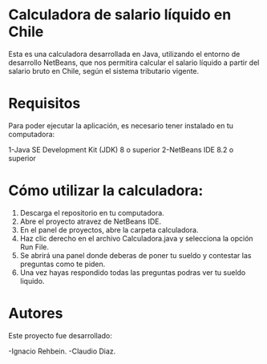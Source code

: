 # Calculadora de salario líquido en Chile

Esta es una calculadora desarrollada en Java, utilizando el entorno de desarrollo NetBeans, que nos permitira calcular el salario líquido a partir del salario bruto en Chile, según el sistema tributario vigente.

# Requisitos
Para poder ejecutar la aplicación, es necesario tener instalado en tu computadora:

1-Java SE Development Kit (JDK) 8 o superior
2-NetBeans IDE 8.2 o superior

# Cómo utilizar la calculadora:

1. Descarga el repositorio en tu computadora.
2. Abre el proyecto atravez de NetBeans IDE.
3. En el panel de proyectos, abre la carpeta calculadora.
4. Haz clic derecho en el archivo Calculadora.java y selecciona la opción Run File.
5. Se abrirá una panel donde deberas de poner tu sueldo y contestar las preguntas como te piden. 
6. Una vez hayas respondido todas las preguntas podras ver tu sueldo liquido.

# Autores
Este proyecto fue desarrollado:

-Ignacio Rehbein.
-Claudio Diaz.
